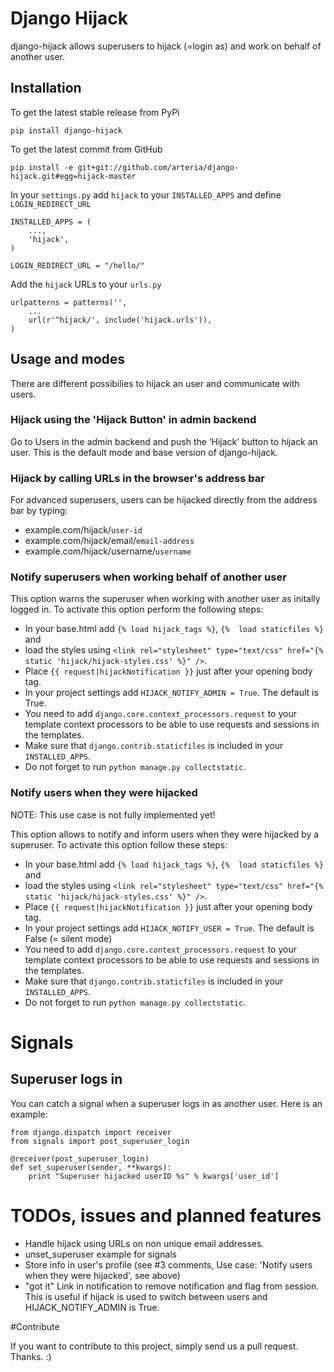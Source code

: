 # Django Hijack

django-hijack allows superusers to hijack (=login as) and work on behalf of another user.

## Installation

To get the latest stable release from PyPi

    pip install django-hijack

To get the latest commit from GitHub

    pip install -e git+git://github.com/arteria/django-hijack.git#egg=hijack-master


In your ``settings.py`` add ``hijack`` to your ``INSTALLED_APPS`` and define ``LOGIN_REDIRECT_URL``

    INSTALLED_APPS = (
        ...,
        'hijack',
    )

    LOGIN_REDIRECT_URL = "/hello/"


Add the ``hijack`` URLs to your ``urls.py``

    urlpatterns = patterns('',
        ...
        url(r'^hijack/', include('hijack.urls')),
    )



## Usage and modes

There are different possibilies to hijack an user and communicate with users.

###  Hijack using the 'Hijack Button' in admin backend
Go to Users in the admin backend and push the ‘Hijack’ button to hijack an user. This is the default mode and base version 
of django-hijack.

### Hijack by calling URLs in the browser's address bar
For advanced superusers, users can be hijacked directly from the address bar by typing:

* example.com/hijack/``user-id``
* example.com/hijack/email/``email-address``
* example.com/hijack/username/``username``


### Notify superusers when working behalf of another user
This option warns the superuser when working with another user as initally logged in. To activate this option perform 
the following steps:

* In your base.html add ``{% load hijack_tags %}``, ``{%  load staticfiles %}`` and 
* load the styles using ``<link rel="stylesheet" type="text/css" href="{% static 'hijack/hijack-styles.css' %}" />``.
* Place ``{{ request|hijackNotification }}`` just after your opening body tag.
* In your project settings add ``HIJACK_NOTIFY_ADMIN = True``. The default is True. 
* You need to add ``django.core.context_processors.request`` to your template context processors to be able to use requests and sessions in the templates.
* Make sure that ``django.contrib.staticfiles`` is included in your ``INSTALLED_APPS``. 
* Do not forget to run ``python manage.py collectstatic``.


### Notify users when they were hijacked
NOTE: This use case is not fully implemented yet!

This option allows to notify and inform users when they were hijacked by a superuser. To activate this option 
follow these steps:

* In your base.html add ``{% load hijack_tags %}``, ``{%  load staticfiles %}`` and 
* load the styles using ``<link rel="stylesheet" type="text/css" href="{% static 'hijack/hijack-styles.css' %}" />``.
* Place ``{{ request|hijackNotification }}`` just after your opening body tag.
* In your project settings add ``HIJACK_NOTIFY_USER = True``. The default is False (= silent mode) 
* You need to add ``django.core.context_processors.request`` to your template context processors to be able to use requests and sessions in the templates.
* Make sure that ``django.contrib.staticfiles`` is included in your ``INSTALLED_APPS``. 
* Do not forget to run ``python manage.py collectstatic``.


# Signals

## Superuser logs in
You can catch a signal when a superuser logs in as another user. Here is an example:
 
	from django.dispatch import receiver
	from signals import post_superuser_login
	
    @receiver(post_superuser_login)
    def set_superuser(sender, **kwargs):
		print "Superuser hijacked userID %s" % kwargs['user_id']
        
		
		
		
# TODOs, issues and planned features
* Handle hijack using URLs on non unique email addresses.
* unset_superuser example for signals
* Store info in user's profile (see #3 comments, Use case: 'Notify users when they were hijacked', see above)
* "got it" Link in notification to remove notification and flag from session. This is useful if hijack is used to switch between users and HIJACK_NOTIFY_ADMIN is True.

#Contribute

If you want to contribute to this project, simply send us a pull request. Thanks. :)
 

